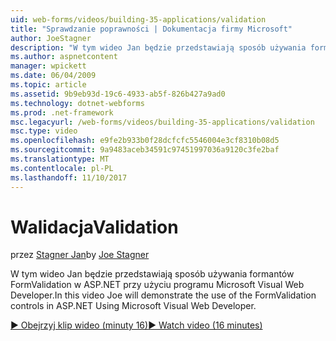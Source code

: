 ```yaml
---
uid: web-forms/videos/building-35-applications/validation
title: "Sprawdzanie poprawności | Dokumentacja firmy Microsoft"
author: JoeStagner
description: "W tym wideo Jan będzie przedstawiają sposób używania formantów FormValidation w ASP.NET przy użyciu programu Microsoft Visual Web Developer."
ms.author: aspnetcontent
manager: wpickett
ms.date: 06/04/2009
ms.topic: article
ms.assetid: 9b9eb93d-19c6-4933-ab5f-826b427a9ad0
ms.technology: dotnet-webforms
ms.prod: .net-framework
msc.legacyurl: /web-forms/videos/building-35-applications/validation
msc.type: video
ms.openlocfilehash: e9fe2b933b0f28dcfcfc5546004e3cf8310b08d5
ms.sourcegitcommit: 9a9483aceb34591c97451997036a9120c3fe2baf
ms.translationtype: MT
ms.contentlocale: pl-PL
ms.lasthandoff: 11/10/2017
---
```

<a name="validation"></a><span data-ttu-id="8a49f-103">Walidacja</span><span class="sxs-lookup"><span data-stu-id="8a49f-103">Validation</span></span>
====================
<span data-ttu-id="8a49f-104">przez [Stagner Jan](https://github.com/JoeStagner)</span><span class="sxs-lookup"><span data-stu-id="8a49f-104">by [Joe Stagner](https://github.com/JoeStagner)</span></span>

<span data-ttu-id="8a49f-105">W tym wideo Jan będzie przedstawiają sposób używania formantów FormValidation w ASP.NET przy użyciu programu Microsoft Visual Web Developer.</span><span class="sxs-lookup"><span data-stu-id="8a49f-105">In this video Joe will demonstrate the use of the FormValidation controls in ASP.NET Using Microsoft Visual Web Developer.</span></span>

[<span data-ttu-id="8a49f-106">&#9654; Obejrzyj klip wideo (minuty 16)</span><span class="sxs-lookup"><span data-stu-id="8a49f-106">&#9654; Watch video (16 minutes)</span></span>](https://channel9.msdn.com/Blogs/ASP-NET-Site-Videos/validation)
